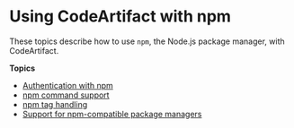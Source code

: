 # Using CodeArtifact with npm<a name="using-npm"></a>

These topics describe how to use `npm`, the Node\.js package manager, with CodeArtifact\.

**Topics**
+ [Authentication with npm](npm-auth.md)
+ [npm command support](npm-commands.md)
+ [npm tag handling](npm-tags.md)
+ [Support for npm\-compatible package managers](npm-other-clients.md)